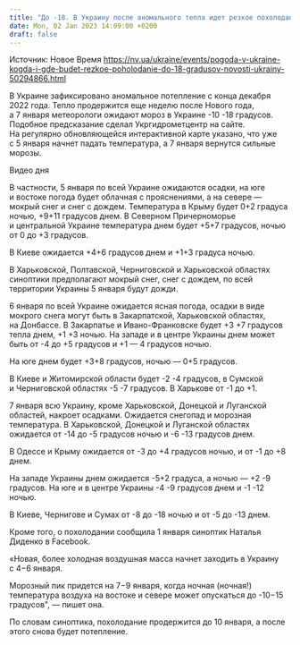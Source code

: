 ```yaml
---
title: "До -18. В Украину после аномального тепла идет резкое похолодание"
date: Mon, 02 Jan 2023 14:09:00 +0200
draft: false
---
```

Источник: Новое Время https://nv.ua/ukraine/events/pogoda-v-ukraine-kogda-i-gde-budet-rezkoe-poholodanie-do-18-gradusov-novosti-ukrainy-50294866.html


В Украине зафиксировано аномальное потепление с конца декабря 2022 года. Тепло продержится еще неделю после Нового года, а 7 января метеорологи ожидают мороз в Украине -10 -18 градусов. Подобное предсказание сделал Укргидрометцентр на сайте. На регулярно обновляющейся интерактивной карте указано, что уже с 5 января начнет падать температура, а 7 января вернутся сильные морозы.

 Видео дня   

В частности, 5 января по всей Украине ожидаются осадки, на юге и востоке погода будет облачная с прояснениями, а на севере ― мокрый снег и снег с дождем. Температура в Крыму будет 0+2 градуса ночью, +9+11 градусов днем. В Северном Причерноморье и центральной Украине температура днем будет +5+7 градусов, ночью от 0 до +3 градусов.

В Киеве ожидается +4+6 градусов днем и +1+3 градуса ночью.

В Харьковской, Полтавской, Черниговской и Харьковской областях синоптики предполагают мокрый снег, снег с дождем, по всей территории Украины 5 января будут дожди.

6 января по всей Украине ожидается ясная погода, осадки в виде мокрого снега могут быть в Закарпатской, Харьковской областях, на Донбассе. В Закарпатье и Ивано-Франковске будет +3 +7 градусов тепла днем, +1 +3 ночью. На западе и в центре Украины днем может быть от -4 до +5 градусов и +1 — 4 градусов ночью.

На юге днем будет +3+8 градусов, ночью ― 0+5 градусов.

В Киеве и Житомирской области будет -2 -4 градусов, в Сумской и Черниговской областях -5 -7 градусов. В Харькове от -1 до +1.

7 января всю Украину, кроме Харьковской, Донецкой и Луганской областей, накроет осадками. Ожидается снегопад и морозная температура. В Харьковской, Донецкой и Луганской областях ожидается от -14 до -5 градусов ночью и -6 -13 градусов днем.

В Одессе и Крыму ожидается от -3 до +4 градусов ночью, и от -1 до +8 днем.

На западе Украины днем ожидается -5+2 градуса, а ночью ― +2 -9 градусов. На юге и в центре Украины -4 -9 градусов днем и -1 -12 ночью.

В Киеве, Чернигове и Сумах от -8 до -18 ночью и от -5 до -13 днем.

Кроме того, о похолодании сообщила 1 января синоптик Наталья Диденко в Facebook.

«Новая, более холодная воздушная масса начнет заходить в Украину с 4−6 января.

Морозный пик придется на 7−9 января, когда ночная (ночная!) температура воздуха на востоке и севере может опускаться до -10−15 градусов", ― пишет она.

По словам синоптика, похолодание продержится до 10 января, а после этого снова будет потепление.

